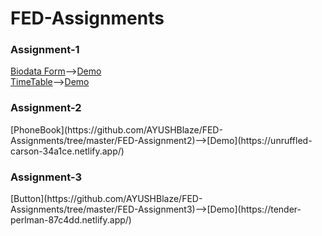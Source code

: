 # FED-Assignments

<h3>Assignment-1</h3>

[Biodata Form](https://github.com/AYUSHBlaze/FED-Assignments/blob/master/FED-Assignment1/biodata.html)-->[Demo](https://nifty-yonath-ddad82.netlify.app/)    <br>
[TimeTable](https://github.com/AYUSHBlaze/FED-Assignments/blob/master/FED-Assignment1/timetable.html)-->[Demo](https://infallible-booth-d575f7.netlify.app/)


<h3>Assignment-2</h3>
[PhoneBook](https://github.com/AYUSHBlaze/FED-Assignments/tree/master/FED-Assignment2)-->[Demo](https://unruffled-carson-34a1ce.netlify.app/)         <br>


<h3>Assignment-3</h3>
[Button](https://github.com/AYUSHBlaze/FED-Assignments/tree/master/FED-Assignment3)-->[Demo](https://tender-perlman-87c4dd.netlify.app/)    <br>
